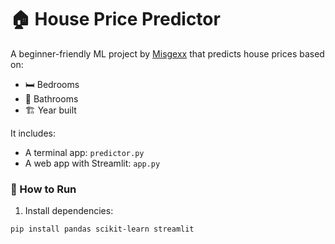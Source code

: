 # 🏠 House Price Predictor

A beginner-friendly ML project by [Misgexx](https://github.com/Misgexx) that predicts house prices based on:
- 🛏️ Bedrooms
- 🚿 Bathrooms
- 🏗️ Year built

It includes:
- A terminal app: `predictor.py`
- A web app with Streamlit: `app.py`

### 🚀 How to Run

1. Install dependencies:
```bash
pip install pandas scikit-learn streamlit
